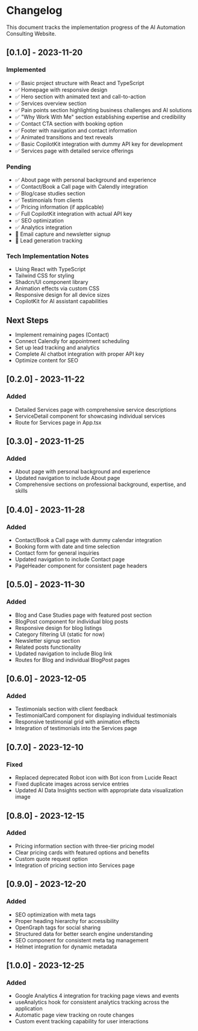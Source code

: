# Changelog

This document tracks the implementation progress of the AI Automation Consulting Website.

## [0.1.0] - 2023-11-20

### Implemented
- ✅ Basic project structure with React and TypeScript
- ✅ Homepage with responsive design
- ✅ Hero section with animated text and call-to-action
- ✅ Services overview section
- ✅ Pain points section highlighting business challenges and AI solutions
- ✅ "Why Work With Me" section establishing expertise and credibility
- ✅ Contact CTA section with booking option
- ✅ Footer with navigation and contact information
- ✅ Animated transitions and text reveals
- ✅ Basic CopilotKit integration with dummy API key for development
- ✅ Services page with detailed service offerings

### Pending
- ✅ About page with personal background and experience
- ✅ Contact/Book a Call page with Calendly integration
- ✅ Blog/case studies section
- ✅ Testimonials from clients
- ✅ Pricing information (if applicable)
- ✅ Full CopilotKit integration with actual API key
- ✅ SEO optimization
- ✅ Analytics integration
- 🔄 Email capture and newsletter signup
- 🔄 Lead generation tracking

### Tech Implementation Notes
- Using React with TypeScript
- Tailwind CSS for styling
- Shadcn/UI component library
- Animation effects via custom CSS
- Responsive design for all device sizes
- CopilotKit for AI assistant capabilities

## Next Steps
- Implement remaining pages (Contact)
- Connect Calendly for appointment scheduling
- Set up lead tracking and analytics
- Complete AI chatbot integration with proper API key
- Optimize content for SEO

## [0.2.0] - 2023-11-22
### Added
- Detailed Services page with comprehensive service descriptions
- ServiceDetail component for showcasing individual services
- Route for Services page in App.tsx

## [0.3.0] - 2023-11-25
### Added
- About page with personal background and experience
- Updated navigation to include About page
- Comprehensive sections on professional background, expertise, and skills

## [0.4.0] - 2023-11-28
### Added
- Contact/Book a Call page with dummy calendar integration
- Booking form with date and time selection
- Contact form for general inquiries
- Updated navigation to include Contact page
- PageHeader component for consistent page headers

## [0.5.0] - 2023-11-30
### Added
- Blog and Case Studies page with featured post section
- BlogPost component for individual blog posts
- Responsive design for blog listings
- Category filtering UI (static for now)
- Newsletter signup section
- Related posts functionality
- Updated navigation to include Blog link
- Routes for Blog and individual BlogPost pages

## [0.6.0] - 2023-12-05
### Added
- Testimonials section with client feedback
- TestimonialCard component for displaying individual testimonials
- Responsive testimonial grid with animation effects
- Integration of testimonials into the Services page

## [0.7.0] - 2023-12-10
### Fixed
- Replaced deprecated Robot icon with Bot icon from Lucide React
- Fixed duplicate images across service entries
- Updated AI Data Insights section with appropriate data visualization image

## [0.8.0] - 2023-12-15
### Added
- Pricing information section with three-tier pricing model
- Clear pricing cards with featured options and benefits
- Custom quote request option
- Integration of pricing section into Services page

## [0.9.0] - 2023-12-20
### Added
- SEO optimization with meta tags
- Proper heading hierarchy for accessibility
- OpenGraph tags for social sharing
- Structured data for better search engine understanding
- SEO component for consistent meta tag management
- Helmet integration for dynamic metadata

## [1.0.0] - 2023-12-25
### Added
- Google Analytics 4 integration for tracking page views and events
- useAnalytics hook for consistent analytics tracking across the application
- Automatic page view tracking on route changes
- Custom event tracking capability for user interactions
